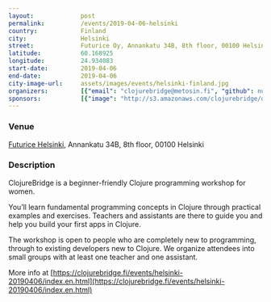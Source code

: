 ```yaml
---
layout:             post
permalink:          /events/2019-04-06-helsinki
country:            Finland
city:               Helsinki
street:             Futurice Oy, Annankatu 34B, 8th floor, 00100 Helsinki
latitude:           60.168925
longitude:          24.934083
start-date:         2019-04-06
end-date:           2019-04-06
city-image-url:     assets/images/events/helsinki-finland.jpg
organizers:         [{"email": "clojurebridge@metosin.fi", "github": null, "name": "ClojureBridge Finland", "twitter": "ClojureBridgeFI"},{"email": "yrjo.kari-koskinen@futurice.com", "name": "Yrjö Kari-Koskinen", "twitter": "ykarikos", "github": "ykarikos"}]
sponsors:           [{"image": "http://s3.amazonaws.com/clojurebridge/original/191/futurice-logo--green.jpeg?1487957113", "name": "Futurice", "url": "http://www.futurice.com/"},{"image": "http://s3.amazonaws.com/clojurebridge/original/190/metosin.jpeg?1487957077", "name": "Metosin", "url": "http://www.metosin.fi/"}]
---
```


### Venue

[Futurice Helsinki](https://futurice.com), Annankatu 34B, 8th floor, 00100 Helsinki

### Description
ClojureBridge is a beginner-friendly Clojure programming workshop for women.

You’ll learn fundamental programming concepts in Clojure through practical examples and exercises. Teachers and assistants are there to guide you and help you build your first apps in Clojure.

The workshop is open to people who are completely new to programming, through to existing developers new to Clojure. We organize attendees into small groups with at least one teacher and one assistant.

More info at [https://clojurebridge.fi/events/helsinki-20190406/index.en.html](https://clojurebridge.fi/events/helsinki-20190406/index.en.html)
